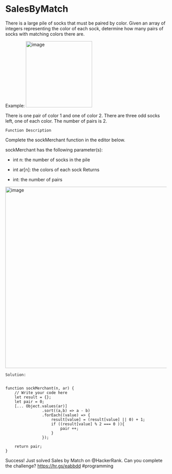 # SalesByMatch

There is a large pile of socks that must be paired by color. Given an array of integers representing the color of each sock, determine how many pairs of socks with matching colors there are.

Example:
<img width="207" alt="image" src="https://github.com/user-attachments/assets/12bf9d13-682e-446f-b867-96ed5e3b59b8" />

There is one pair of color 1 and one of color 2. There are three odd socks left, one of each color. The number of pairs is 2.

`` Function Description ``

Complete the sockMerchant function in the editor below.

sockMerchant has the following parameter(s):

- int n: the number of socks in the pile
- int ar[n]: the colors of each sock
Returns

- int: the number of pairs


<img width="567" alt="image" src="https://github.com/user-attachments/assets/dab5c755-d6da-4007-a3eb-bb2c41875057" />


`` Solution: ``

```

function sockMerchant(n, ar) {
    // Write your code here
    let result = {};
    let pair = 0;
    [... Object.values(ar)]
                .sort((a,b) => a - b)
                .forEach((value) => {
                    result[value] = (result[value] || 0) + 1;
                    if ((result[value] % 2 === 0 )){
                        pair ++;
                    } 
                });

    return pair;
}

```

Success! Just solved Sales by Match on @HackerRank. Can you complete the challenge? https://hr.gs/eabbdd #programming 

